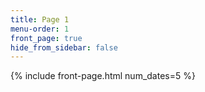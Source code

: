 ```yaml
---
title: Page 1
menu-order: 1
front_page: true
hide_from_sidebar: false
---
```


{% include front-page.html num_dates=5 %}
